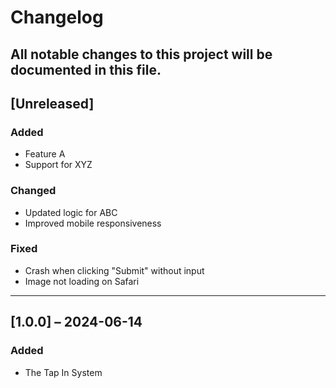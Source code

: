# Changelog

## All notable changes to this project will be documented in this file.

## [Unreleased]

### Added

- Feature A
- Support for XYZ

### Changed

- Updated logic for ABC
- Improved mobile responsiveness

### Fixed

- Crash when clicking "Submit" without input
- Image not loading on Safari

---

## [1.0.0] – 2024-06-14

### Added

- The Tap In System
